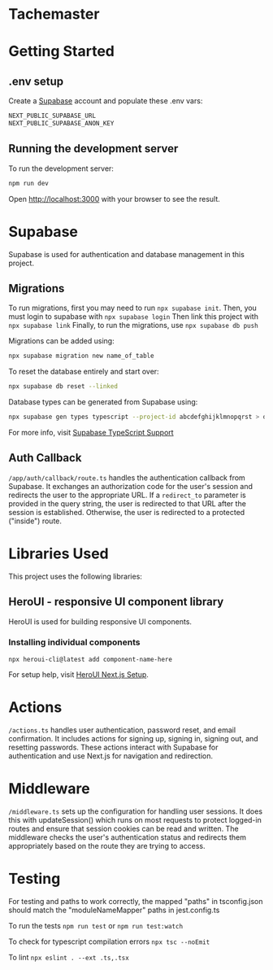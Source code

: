 # Tachemaster

# Getting Started

## .env setup

Create a [Supabase](#supabase) account and populate these .env vars:

```bash
NEXT_PUBLIC_SUPABASE_URL
NEXT_PUBLIC_SUPABASE_ANON_KEY
```

## Running the development server

To run the development server:

```bash
npm run dev
```

Open [http://localhost:3000](http://localhost:3000) with your browser to see the result.

# Supabase

Supabase is used for authentication and database management in this project.

## Migrations

To run migrations, first you may need to run `npx supabase init`.
Then, you must login to supabase with `npx supabase login`
Then link this project with `npx supabase link`
Finally, to run the migrations, use `npx supabase db push`

Migrations can be added using:

```bash
npx supabase migration new name_of_table
```

To reset the database entirely and start over:

```bash
npx supabase db reset --linked
```

Database types can be generated from Supabase using:

```bash
npx supabase gen types typescript --project-id abcdefghijklmnopqrst > database.types.ts
```

For more info, visit [Supabase TypeScript Support](https://supabase.com/docs/reference/javascript/typescript-support)

## Auth Callback

`/app/auth/callback/route.ts` handles the authentication callback from Supabase. It exchanges an authorization code for the user's session and redirects the user to the appropriate URL. If a `redirect_to` parameter is provided in the query string, the user is redirected to that URL after the session is established. Otherwise, the user is redirected to a protected ("inside") route.

# Libraries Used

This project uses the following libraries:

## HeroUI - responsive UI component library

HeroUI is used for building responsive UI components.

### Installing individual components

`npx heroui-cli@latest add component-name-here`

For setup help, visit [HeroUI Next.js Setup](https://www.heroui.com/docs/frameworks/nextjs).

# Actions

`/actions.ts` handles user authentication, password reset, and email confirmation. It includes actions for signing up, signing in, signing out, and resetting passwords. These actions interact with Supabase for authentication and use Next.js for navigation and redirection.

# Middleware

`/middleware.ts` sets up the configuration for handling user sessions. It does this with updateSession() which runs on most requests to protect logged-in routes and ensure that session cookies can be read and written. The middleware checks the user's authentication status and redirects them appropriately based on the route they are trying to access.

# Testing

For testing and paths to work correctly, the mapped "paths" in tsconfig.json should match the "moduleNameMapper" paths in jest.config.ts

To run the tests
`npm run test`
or
`npm run test:watch`

To check for typescript compilation errors
`npx tsc --noEmit`

To lint
`npx eslint . --ext .ts,.tsx`
